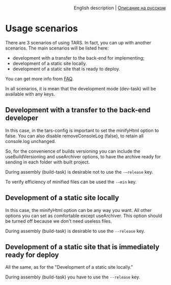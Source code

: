 <p align="right">
English description | <a href="../ru/scenarios.md">Описание на русском</a>
</p>

# Usage scenarios

There are 3 scenarios of using TARS. In fact, you can up with another scenarios. The main scenarios will be listed here:

* development with a transfer to the back-end for implementing;
* development of a static site locally.
* development of a static site that is ready to deploy.

You can get more info from [FAQ](faq.md).

In all scenarios, it is mean that the development mode (dev-task) will be available with any keys.

## Development with a transfer to the back-end developer

In this case, in the tars-config is important to set the minifyHtml option to false. You can also disable removeConsoleLog (false), to retain all console.log unchanged.

So, for the convenience of builds versioning you can include the useBuildVersioning and useArchiver options, to have the archive ready for sending in each folder with built project.

During assembly (build-task) is desirable not to use the `-–release` key.

To verify efficiency of minified files can be used the `-–min` key.

## Development of a static site locally

In this case, the minifyHtml option can be any way you want. All other options you can set as comfortable except useArchiver. This option should be turned off because we don't need useless files.

During assembly (build-task) is desirable to use the `--release` key.

## Development of a static site that is immediately ready for deploy

All the same, as for the "Development of a static site locally."

During assembly (build-task) you have to use the `--release` key.
